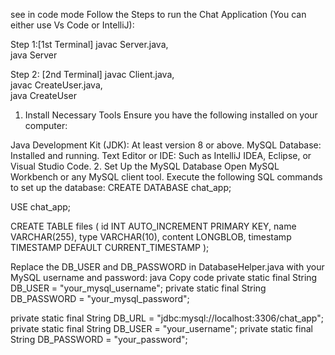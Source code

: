
see in code mode
Follow the Steps to run the Chat Application (You can either use Vs Code or IntelliJ):

Step 1:[1st Terminal]
javac Server.java,  
java Server  

Step 2: [2nd Terminal]
javac Client.java,  
javac CreateUser.java,  
java CreateUser  

1. Install Necessary Tools
Ensure you have the following installed on your computer:

Java Development Kit (JDK): At least version 8 or above.
MySQL Database: Installed and running.
Text Editor or IDE: Such as IntelliJ IDEA, Eclipse, or Visual Studio Code.
2. Set Up the MySQL Database
Open MySQL Workbench or any MySQL client tool.
Execute the following SQL commands to set up the database:
CREATE DATABASE chat_app;

USE chat_app;

CREATE TABLE files (
    id INT AUTO_INCREMENT PRIMARY KEY,
    name VARCHAR(255),
    type VARCHAR(10),
    content LONGBLOB,
    timestamp TIMESTAMP DEFAULT CURRENT_TIMESTAMP
);

Replace the DB_USER and DB_PASSWORD in DatabaseHelper.java with your MySQL username and password:
java
Copy code
private static final String DB_USER = "your_mysql_username";
private static final String DB_PASSWORD = "your_mysql_password";


private static final String DB_URL = "jdbc:mysql://localhost:3306/chat_app";
private static final String DB_USER = "your_username";
private static final String DB_PASSWORD = "your_password";
